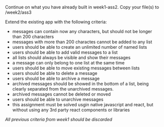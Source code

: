 Continue on what you have already built in week1-ass2. Copy your file(s) to <yourfolder>/week2/ass3

Extend the existing app with the following criteria:

* messages can contain now any characters, but should not be longer than 200 characters
* messages with more than 200 charactes cannot be added to any list
* users should be able to create an unlimited number of named lists
* users should be able to add valid messages to a list
* all lists should always be visible and show their messages
* a message can only belong to one list at the same time
* users should be able to move existing messages between lists
* users should be able to delete a message
* users should be able to archive a message
* archived messages should be showed in the bottom of a list, being clearly separated from the unarchived messages.
* archived messages cannot be deleted or moved
* users should be able to unarchive messages
* this assignment must be solved usgin native javascript and react, but without using any 3rd party react components or libraries

_All previous criteria from week1 should be discarded_
